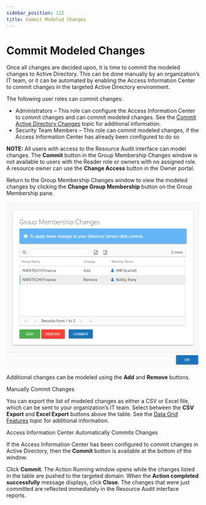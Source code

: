 ```yaml
---
sidebar_position: 112
title: Commit Modeled Changes
---
```


# Commit Modeled Changes

Once all changes are decided upon, it is time to commit the modeled changes to Active Directory. This can be done manually by an organization’s IT team, or it can be automated by enabling the Access Information Center to commit changes in the targeted Active Directory environment.

The following user roles can commit changes:

* Administrators – This role can configure the Access Information Center to commit changes and can commit modeled changes. See the [Commit Active Directory Changes](../../Admin/AdditionalConfig/CommitChanges "Commit Active Directory Changes") topic for additional information.
* Security Team Members – This role can commit modeled changes, if the Access Information Center has already been configured to do so

**NOTE:** All users with access to the Resource Audit interface can model changes. The **Commit** button in the Group Membership Changes window is not available to users with the Reader role or owners with no assigned role. A resource owner can use the **Change Access** button in the Owner portal.

Return to the Group Membership Changes window to view the modeled changes by clicking the **Change Group Membership** button on the Group Membership pane.

![Group Membership Changes window](../../../../../../../static/Content/Resources/Images/Access/InformationCenter/ResourceAudit/ChangeModeling/ClearCommit.png "Group Membership Changes window")

Additional changes can be modeled using the **Add** and **Remove** buttons.

Manually Commit Changes

You can export the list of modeled changes as either a CSV or Excel file, which can be sent to your organization’s IT team. Select between the **CSV Export** and **Excel Export** buttons above the table. See the [Data Grid Features](../../../General/DataGrid "Data Grid Features") topic for additional information.

Access Information Center Automatically Commits Changes

If the Access Information Center has been configured to commit changes in Active Directory, then the **Commit** button is available at the bottom of the window.

Click **Commit**. The Action Running window opens while the changes listed in the table are pushed to the targeted domain. When the **Action completed successfully** message displays, click **Close**. The changes that were just committed are reflected immediately in the Resource Audit interface reports.